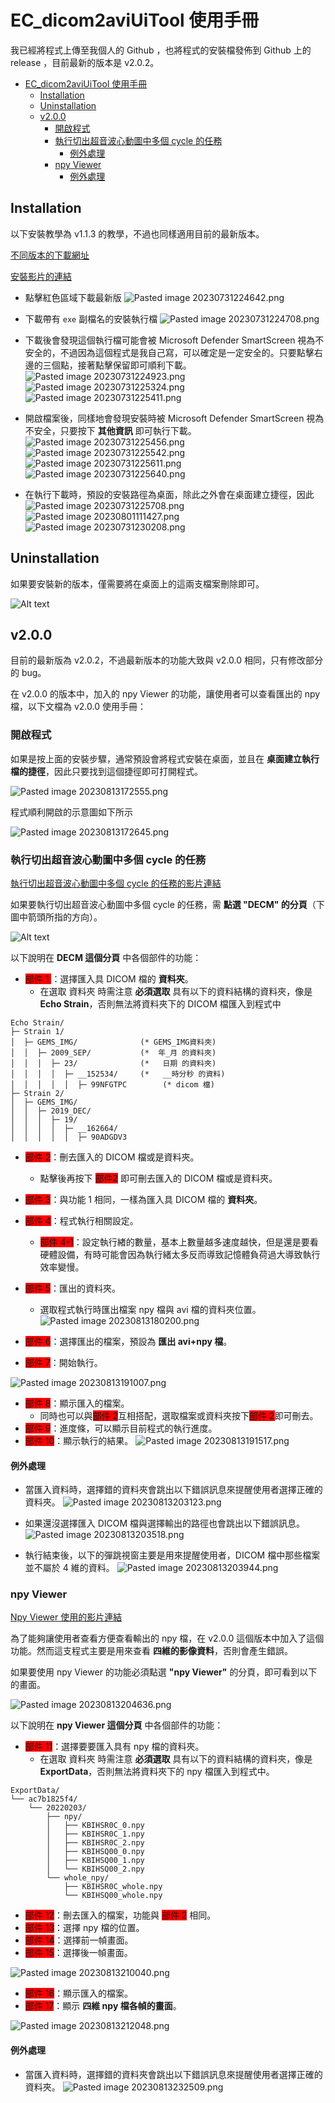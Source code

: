 # EC_dicom2aviUiTool 使用手冊
 我已經將程式上傳至我個人的 Github ，也將程式的安裝檔發佈到 Github 上的 release ，目前最新的版本是 v2.0.2。


- [EC\_dicom2aviUiTool 使用手冊](#ec_dicom2aviuitool-使用手冊)
  - [Installation](#installation)
  - [Uninstallation](#uninstallation)
  - [v2.0.0](#v200)
    - [開啟程式](#開啟程式)
    - [執行切出超音波心動圖中多個 cycle 的任務](#執行切出超音波心動圖中多個-cycle-的任務)
      - [例外處理](#例外處理)
    - [npy Viewer](#npy-viewer)
      - [例外處理](#例外處理-1)

## Installation



以下安裝教學為 v1.1.3 的教學，不過也同樣適用目前的最新版本。

[不同版本的下載網址](https://github.com/chi-chun-1999/EC_dicom2avi)

[安裝影片的連結](https://youtu.be/CPQJszbbBpg)

- 點擊紅色區域下載最新版
![Pasted image 20230731224642.png](.assert/Pasted%20image%2020230731224642.png)

- 下載帶有 `exe` 副檔名的安裝執行檔
![Pasted image 20230731224708.png](.assert/Pasted%20image%2020230731224708.png)

- 下載後會發現這個執行檔可能會被 Microsoft Defender SmartScreen 視為不安全的，不過因為這個程式是我自己寫，可以確定是一定安全的。只要點擊右邊的三個點，接著點擊保留即可順利下載。
![Pasted image 20230731224923.png](.assert/Pasted%20image%2020230731224923.png)
![Pasted image 20230731225324.png](.assert/Pasted%20image%2020230731225324.png)
![Pasted image 20230731225411.png](.assert/Pasted%20image%2020230731225411.png)

- 開啟檔案後，同樣地會發現安裝時被 Microsoft Defender SmartScreen 視為不安全，只要按下 __其他資訊__ 即可執行下載。 
![Pasted image 20230731225456.png](.assert/Pasted%20image%2020230731225456.png)
![Pasted image 20230731225542.png](.assert/Pasted%20image%2020230731225542.png)
![Pasted image 20230731225611.png](.assert/Pasted%20image%2020230731225611.png)
![Pasted image 20230731225640.png](.assert/Pasted%20image%2020230731225640.png)

- 在執行下載時，預設的安裝路徑為桌面，除此之外會在桌面建立捷徑，因此
![Pasted image 20230731225708.png](.assert/Pasted%20image%2020230731225708.png)
![Pasted image 20230801111427.png](.assert/Pasted%20image%2020230801111427.png)
![Pasted image 20230731230208.png](.assert/Pasted%20image%2020230731230208.png)

## Uninstallation

如果要安裝新的版本，僅需要將在桌面上的這兩支檔案刪除即可。

![Alt text](./.assert/image2.png)

## v2.0.0 
目前的最新版為 v2.0.2，不過最新版本的功能大致與 v2.0.0 相同，只有修改部分的 bug。

在 v2.0.0 的版本中，加入的 npy Viewer 的功能，讓使用者可以查看匯出的 npy 檔，以下文檔為 v2.0.0 使用手冊：

### 開啟程式

如果是按上面的安裝步驟，通常預設會將程式安裝在桌面，並且在 __桌面建立執行檔的捷徑__，因此只要找到這個捷徑即可打開程式。

![Pasted image 20230813172555.png](.assert/Pasted%20image%2020230813172555.png)

程式順利開啟的示意圖如下所示

![Pasted image 20230813172645.png](.assert/Pasted%20image%2020230813172645.png)

### 執行切出超音波心動圖中多個 cycle 的任務

[執行切出超音波心動圖中多個 cycle 的任務的影片連結](https://youtu.be/EpCUSnPGIw8)

如果要執行切出超音波心動圖中多個 cycle 的任務，需 __點選 "DECM" 的分頁__（下圖中箭頭所指的方向）。

<!-- ![Pasted image 20230813173844.png](.assert/Pasted%20image%2020230813173844.png) -->
![Alt text](.assert/image.png)

以下說明在 __DECM 這個分頁__ 中各個部件的功能：

- <font style="background: red">部件 1 </font>：選擇匯入具 DICOM 檔的 __資料夾__。
	- 在選取 資料夾 時需注意 __必須選取__ 具有以下的資料結構的資料夾，像是 __Echo Strain__，否則無法將資料夾下的 DICOM 檔匯入到程式中
```
Echo Strain/
├─ Strain 1/
│  ├─ GEMS_IMG/              (* GEMS_IMG資料夾)
│  │  ├─ 2009_SEP/           (*  年_月 的資料夾)
│  │  │  ├─ 23/              (*   日期 的資料夾)
│  │  │  │  ├─ __152534/     (*   __時分秒 的資料)
│  │  │  │  │  ├─ 99NFGTPC        (* dicom 檔)
├─ Strain 2/
│  ├─ GEMS_IMG/
│  │  ├─ 2019_DEC/
│  │  │  ├─ 19/
│  │  │  │  ├─ __162664/
│  │  │  │  │  ├─ 90ADGDV3         
```
- <font style="background: red">部件 2</font>：刪去匯入的 DICOM 檔或是資料夾。
	- 點擊後再按下  <font style="background: red">部件2</font> 即可刪去匯入的 DICOM 檔或是資料夾。
- <font style="background: red">部件 3</font>：與功能 1 相同，一樣為匯入具 DICOM 檔的 __資料夾__。
- <font style="background:red">部件 4</font>：程式執行相關設定。
	- <font style="background: red">部件 4-1</font>：設定執行緖的數量，基本上數量越多速度越快，但是還是要看硬體設備，有時可能會因為執行緒太多反而導致記憶體負荷過大導致執行效率變慢。
- <font style="background: red">部件 5</font>：匯出的資料夾。
	- 選取程式執行時匯出檔案 npy 檔與 avi 檔的資料夾位置。
![Pasted image 20230813180200.png](.assert/Pasted%20image%2020230813180200.png)

- <font style="background: red">部件 6</font>：選擇匯出的檔案，預設為 __匯出 avi+npy 檔__。
- <font style="background: red">部件 7</font>：開始執行。

![Pasted image 20230813191007.png](.assert/Pasted%20image%2020230813191007.png)

- <font style="background: red">部件 8</font>：顯示匯入的檔案。
	- 同時也可以與<font style="background: red">部件 2</font>互相搭配，選取檔案或資料夾按下<font style="background: red">部件 2</font>即可刪去。
- <font style="background: red">部件 9</font>：進度條，可以顯示目前程式的執行進度。
- <font style="background: red">部件 10</font>：顯示執行的結果。
![Pasted image 20230813191517.png](.assert/Pasted%20image%2020230813191517.png)
#### 例外處理

- 當匯入資料時，選擇錯的資料夾會跳出以下錯誤訊息來提醒使用者選擇正確的資料夾。
![Pasted image 20230813203123.png](.assert/Pasted%20image%2020230813203123.png)

- 如果還沒選擇匯入 DICOM 檔與選擇輸出的路徑也會跳出以下錯誤訊息。
![Pasted image 20230813203518.png](.assert/Pasted%20image%2020230813203518.png)
- 執行結束後，以下的彈跳視窗主要是用來提醒使用者，DICOM 檔中那些檔案並不屬於 4 維的資料。
![Pasted image 20230813203944.png](.assert/Pasted%20image%2020230813203944.png)

### npy Viewer
[Npy Viewer 使用的影片連結](https://youtu.be/GD00wAyVjk4)

為了能夠讓使用者查看方便查看輸出的 npy 檔，在 v2.0.0 這個版本中加入了這個功能。然而這支程式主要是用來查看 __四維的影像資料__，否則會產生錯誤。

如果要使用 npy Viewer 的功能必須點選 __"npy Viewer"__ 的分頁，即可看到以下的畫面。

![Pasted image 20230813204636.png](.assert/Pasted%20image%2020230813204636.png)

以下說明在 __npy Viewer 這個分頁__ 中各個部件的功能：
- <font style="background: red">部件 11</font>：選擇要要匯入具有 npy 檔的資料夾。
	- 在選取 資料夾 時需注意 __必須選取__ 具有以下的資料結構的資料夾，像是 __ExportData__，否則無法將資料夾下的 npy 檔匯入到程式中。
```
ExportData/
└── ac7b1825f4/
    └── 20220203/
        ├── npy/
        │   ├── KBIHSR0C_0.npy
        │   ├── KBIHSR0C_1.npy
        │   ├── KBIHSR0C_2.npy
        │   ├── KBIHSQ00_0.npy
        │   ├── KBIHSQ00_1.npy
        │   └── KBIHSQ00_2.npy
        └── whole_npy/
            ├── KBIHSR0C_whole.npy
            └── KBIHSQ00_whole.npy
```
- <font style="background: red">部件 12</font>：刪去匯入的檔案，功能與 <font style="background: red">部件 2</font> 相同。
- <font style="background: red">部件 13</font>：選擇 npy 檔的位置。
- <font style="background: red">部件 14</font>：選擇前一幀畫面。
- <font style="background: red">部件 15</font>：選擇後一幀畫面。
 
![Pasted image 20230813210040.png](.assert/Pasted%20image%2020230813210040.png)

- <font style="background: red">部件 16</font>：顯示匯入的檔案。
- <font style="background: red">部件 17</font>：顯示 __四維 npy 檔各幀的畫面__。

![Pasted image 20230813212048.png](.assert/Pasted%20image%2020230813212048.png)

#### 例外處理
- 當匯入資料時，選擇錯的資料夾會跳出以下錯誤訊息來提醒使用者選擇正確的資料夾。
![Pasted image 20230813232509.png](.assert/Pasted%20image%2020230813232509.png)